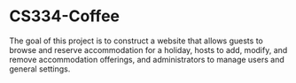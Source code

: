 # CS334-Coffee
The goal of this project is to construct a website that allows  guests to browse and reserve accommodation for a holiday, hosts to add, modify, and remove accommodation offerings, and administrators to manage users and general settings.

